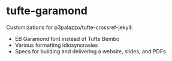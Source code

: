 # tufte-garamond

Customizations for p3palazzo/tufte-crossref-jekyll:

- EB Garamond font instead of Tufte Bembo
- Various formatting idiosyncrasies
- Specs for building and delivering a website, slides, and PDFs
